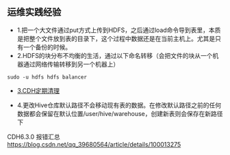 ## 运维实践经验
- 1.把一个大文件通过put方式上传到HDFS，之后通过load命令导到表里，本质是把整个文件放到表的目录下，这个过程中数据还是在当前主机上。尤其是只有一个备份的时候。
- 2.HDFS的块分布不均衡的生活，通过以下命名转移（会把文件的块从一个机器通过网络传输转移到另一个机器上）
```
sudo -u hdfs hdfs balancer 
```
- [3.CDH定期清理](https://blog.csdn.net/silentwolfyh/article/details/53995576)

- 4.更改Hive仓库默认路径不会移动现有表的数据。在修改默认路径之前的任何数据都会保留在默认位置/user/hive/warehouse，创建新表则会保存在新路径下


CDH6.3.0 报错汇总
https://blog.csdn.net/qq_39680564/article/details/100013275


